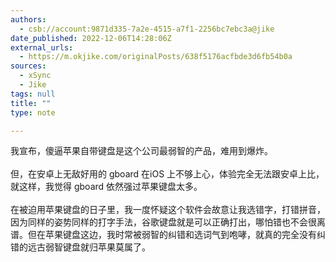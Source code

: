 ```yaml
---
authors:
  - csb://account:9871d335-7a2e-4515-a7f1-2256bc7ebc3a@jike
date_published: 2022-12-06T14:28:06Z
external_urls:
  - https://m.okjike.com/originalPosts/638f5176acfbde3d6fb54b0a
sources:
  - xSync
  - Jike
tags: null
title: ""
type: note

---
```


我宣布，傻逼苹果自带键盘是这个公司最弱智的产品，难用到爆炸。<br><br>但，在安卓上无敌好用的 gboard 在iOS 上不够上心，体验完全无法跟安卓上比，就这样，我觉得 gboard 依然强过苹果键盘太多。<br><br>在被迫用苹果键盘的日子里，我一度怀疑这个软件会故意让我选错字，打错拼音，因为同样的姿势同样的打字手法，谷歌键盘就是可以正确打出，哪怕错也不会很离谱。但在苹果键盘这边，我时常被弱智的纠错和选词气到咆哮，就真的完全没有纠错的远古弱智键盘就归苹果莫属了。